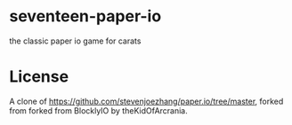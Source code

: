 # seventeen-paper-io
 the classic paper io game for carats
 
 # License
 A clone of https://github.com/stevenjoezhang/paper.io/tree/master, forked from forked from BlocklyIO by theKidOfArcrania.

